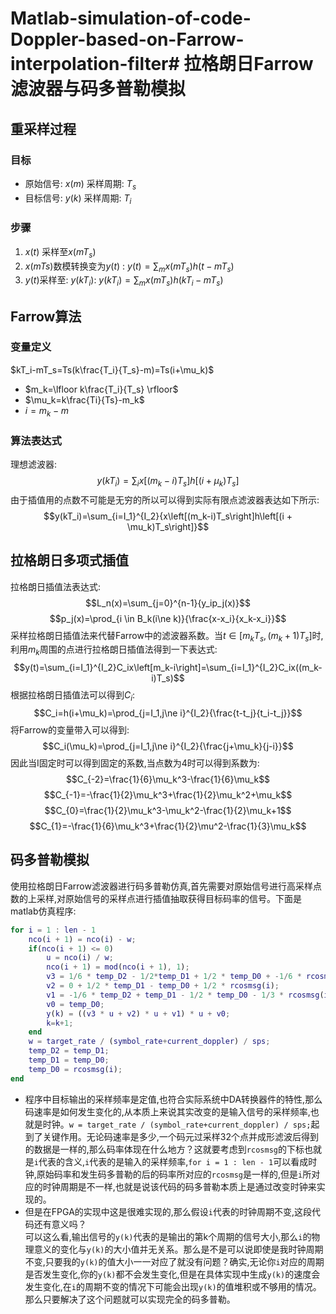 # Matlab-simulation-of-code-Doppler-based-on-Farrow-interpolation-filter# 拉格朗日Farrow滤波器与码多普勒模拟
## 重采样过程
### 目标
- 原始信号: $x(m)$ 采样周期: $T_s$
- 目标信号: $y(k)$ 采样周期: $T_i$
### 步骤
1. $x(t)$ 采样至$x(mT_s)$
2. $x(mTs)$数模转换变为$y(t)$ : $y(t)=\sum_m{x(mT_s)h(t-mT_s)}$
3. $y(t)$采样至: $y(kT_i)$: $y(kT_i)=\sum_m{x(mT_s)h(kT_i-mT_s)}$
## Farrow算法
### 变量定义
$kT_i-mT_s=Ts(k\frac{T_i}{T_s}-m)=Ts(i+\mu_k)$  
- $m_k=\lfloor k\frac{T_i}{T_s} \rfloor$
- $\mu_k=k\frac{Ti}{Ts}-m_k$
- $i=m_k-m$
### 算法表达式
理想滤波器:  
$$y(kT_i)=\sum_i{x\left[(m_k-i)T_s\right]h\left[(i + \mu_k)T_s\right]}$$
由于插值用的点数不可能是无穷的所以可以得到实际有限点滤波器表达如下所示:
$$y(kT_i)=\sum_{i=I_1}^{I_2}{x\left[(m_k-i)T_s\right]h\left[(i + \mu_k)T_s\right]}$$
## 拉格朗日多项式插值
拉格朗日插值法表达式:
$$L_n(x)=\sum_{j=0}^{n-1}{y_ip_j(x)}$$
$$p_j(x)=\prod_{i \in B_k(i\ne k)}{\frac{x-x_i}{x_k-x_i}}$$
采样拉格朗日插值法来代替Farrow中的滤波器系数。当$t\in \left[m_kT_s, (m_k+1)T_s\right]$时,利用$m_k$周围的点进行拉格朗日插值法得到一下表达式:
$$y(t)=\sum_{i=I_1}^{I_2}C_ix\left[m_k-i\right]=\sum_{i=I_1}^{I_2}C_ix((m_k-i)T_s)$$
根据拉格朗日插值法可以得到$C_i$:
$$C_i=h(i+\mu_k)=\prod_{j=I_1,j\ne i}^{I_2}{\frac{t-t_j}{t_i-t_j}}$$
将Farrow的变量带入可以得到:
$$C_i(\mu_k)=\prod_{j=I_1,j\ne i}^{I_2}{\frac{j+\mu_k}{j-i}}$$
因此当I固定时可以得到固定的系数,当点数为4时可以得到系数为:
$$C_{-2}=\frac{1}{6}\mu_k^3-\frac{1}{6}\mu_k$$
$$C_{-1}=-\frac{1}{2}\mu_k^3+\frac{1}{2}\mu_k^2+\mu_k$$
$$C_{0}=\frac{1}{2}\mu_k^3-\mu_k^2-\frac{1}{2}\mu_k+1$$
$$C_{1}=-\frac{1}{6}\mu_k^3+\frac{1}{2}\mu^2-\frac{1}{3}\mu_k$$
## 码多普勒模拟
使用拉格朗日Farrow滤波器进行码多普勒仿真,首先需要对原始信号进行高采样点数的上采样,对原始信号的采样点进行插值抽取获得目标码率的信号。下面是matlab仿真程序:
```matlab
for i = 1 : len - 1
    nco(i + 1) = nco(i) - w;
    if(nco(i + 1) <= 0)
        u = nco(i) / w;
        nco(i + 1) = mod(nco(i + 1), 1);
        v3 = 1/6 * temp_D2 - 1/2*temp_D1 + 1/2 * temp_D0 + -1/6 * rcosmsg(i);
        v2 = 0 + 1/2 * temp_D1 - temp_D0 + 1/2 * rcosmsg(i);
        v1 = -1/6 * temp_D2 + temp_D1 - 1/2 * temp_D0 - 1/3 * rcosmsg(i);
        v0 = temp_D0;
        y(k) = ((v3 * u + v2) * u + v1) * u + v0;
        k=k+1;
    end
    w = target_rate / (symbol_rate+current_doppler) / sps;
    temp_D2 = temp_D1;
    temp_D1 = temp_D0;
    temp_D0 = rcosmsg(i);
end
```
- 程序中目标输出的采样频率是定值,也符合实际系统中DA转换器件的特性,那么码速率是如何发生变化的,从本质上来说其实改变的是输入信号的采样频率,也就是时钟。`w = target_rate / (symbol_rate+current_doppler) / sps;`起到了关键作用。无论码速率是多少,一个码元过采样32个点并成形滤波后得到的数据是一样的,那么码率体现在什么地方？这就要考虑到`rcosmsg`的下标也就是`i`代表的含义,`i`代表的是输入的采样频率,`for i = 1 : len - 1`可以看成时钟,原始码率和发生码多普勒的后的码率所对应的`rcosmsg`是一样的,但是`i`所对应的时钟周期是不一样,也就是说该代码的码多普勒本质上是通过改变时钟来实现的。  
- 但是在FPGA的实现中这是很难实现的,那么假设`i`代表的时钟周期不变,这段代码还有意义吗？  
    可以这么看,输出信号的`y(k)`代表的是输出的第k个周期的信号大小,那么`i`的物理意义的变化与`y(k)`的大小值并无关系。那么是不是可以说即使是我时钟周期不变,只要我的`y(k)`的值大小一一对应了就没有问题？确实,无论你`i`对应的周期是否发生变化,你的`y(k)`都不会发生变化,但是在具体实现中生成`y(k)`的速度会发生变化,在`i`的周期不变的情况下可能会出现`y(k)`的值堆积或不够用的情况。那么只要解决了这个问题就可以实现完全的码多普勒。  
